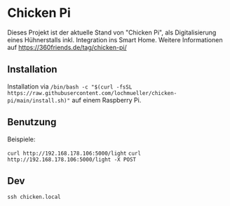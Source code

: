 # Chicken Pi

Dieses Projekt ist der aktuelle Stand von "Chicken Pi", als Digitalisierung eines Hühnerstalls inkl. Integration ins Smart Home.
Weitere Informationen auf https://360friends.de/tag/chicken-pi/

## Installation

Installation via `/bin/bash -c "$(curl -fsSL https://raw.githubusercontent.com/lochmueller/chicken-pi/main/install.sh)"` auf einem Raspberry Pi.

## Benutzung

Beispiele:

`curl http://192.168.178.106:5000/light`
`curl http://192.168.178.106:5000/light -X POST`

## Dev

`ssh chicken.local`                      